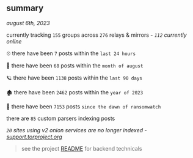 
## summary
_august 6th, 2023_

currently tracking `155` groups across `276` relays & mirrors - _`112` currently online_

⏲ there have been `7` posts within the `last 24 hours`

🦈 there have been `68` posts within the `month of august`

🪐 there have been `1138` posts within the `last 90 days`

🏚 there have been `2462` posts within the `year of 2023`

🦕 there have been `7153` posts `since the dawn of ransomwatch`

there are `85` custom parsers indexing posts

_`20` sites using v2 onion services are no longer indexed - [support.torproject.org](https://support.torproject.org/onionservices/v2-deprecation/)_

> see the project [README](https://github.com/joshhighet/ransomwatch#ransomwatch--) for backend technicals
